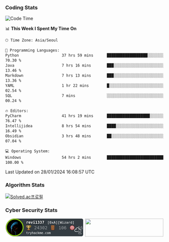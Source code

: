 ### Coding Stats

<!--START_SECTION:waka-->
![Code Time](http://img.shields.io/badge/Code%20Time-90%20hrs%2049%20mins-blue)

📊 **This Week I Spent My Time On** 

```text
🕑︎ Time Zone: Asia/Seoul

💬 Programming Languages: 
Python                   37 hrs 59 mins      ██████████████████░░░░░░░   70.30 % 
Java                     7 hrs 16 mins       ███░░░░░░░░░░░░░░░░░░░░░░   13.46 % 
Markdown                 7 hrs 13 mins       ███░░░░░░░░░░░░░░░░░░░░░░   13.36 % 
YAML                     1 hr 22 mins        █░░░░░░░░░░░░░░░░░░░░░░░░   02.54 % 
SQL                      7 mins              ░░░░░░░░░░░░░░░░░░░░░░░░░   00.24 % 

🔥 Editors: 
PyCharm                  41 hrs 19 mins      ███████████████████░░░░░░   76.47 % 
Intellijidea             8 hrs 54 mins       ████░░░░░░░░░░░░░░░░░░░░░   16.49 % 
Obsidian                 3 hrs 48 mins       ██░░░░░░░░░░░░░░░░░░░░░░░   07.04 % 

💻 Operating System: 
Windows                  54 hrs 2 mins       █████████████████████████   100.00 % 
```


 Last Updated on 28/01/2024 16:08:57 UTC
<!--END_SECTION:waka-->

### Algorithm Stats

[![Solved.ac프로필](http://mazassumnida.wtf/api/v2/generate_badge?boj=revi1337)](https://solved.ac/revi1337)

### Cyber Security Stats

[![revi1337's tryhackme stats](https://raw.githubusercontent.com/Revi1337/Revi1337/main/assets/thm_propic.png)][tryhackme]
[<img src="https://www.hackthebox.com/badge/image/1002993" width="248.01" height="57">][hackthebox]


[website]: https://revi1337.com
[tryhackme]: https://tryhackme.com/p/revi1337
[hackthebox]: https://app.hackthebox.com/profile/1002993
